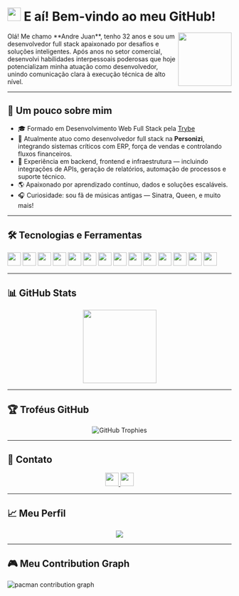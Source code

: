 # <img src="https://media.giphy.com/media/hvRJCLFzcasrR4ia7z/giphy.gif" width="30"/> E aí! Bem-vindo ao meu GitHub!

<div>
   <img src="https://media.giphy.com/media/M9gbBd9nbDrOTu1Mqx/giphy.gif" width="120" align="right"/>
   <p align="left">
Olá! Me chamo **Andre Juan**, tenho 32 anos e sou um desenvolvedor full stack apaixonado por desafios e soluções inteligentes. Após anos no setor comercial, desenvolvi habilidades interpessoais poderosas que hoje potencializam minha atuação como desenvolvedor, unindo comunicação clara à execução técnica de alto nível.
   </p>
</div>

---

## 💫 Um pouco sobre mim

- 🎓 Formado em Desenvolvimento Web Full Stack pela [Trybe](https://www.betrybe.com/)
- 💼 Atualmente atuo como desenvolvedor full stack na **Personizi**, integrando sistemas críticos com ERP, força de vendas e controlando fluxos financeiros.
- 🚀 Experiência em backend, frontend e infraestrutura — incluindo integrações de APIs, geração de relatórios, automação de processos e suporte técnico.
- 🌎 Apaixonado por aprendizado contínuo, dados e soluções escaláveis.
- 🎧 Curiosidade: sou fã de músicas antigas — Sinatra, Queen, e muito mais!

---

## 🛠️ Tecnologias e Ferramentas

<p>
  <img src="https://img.shields.io/badge/javascript-%23323330.svg?style=for-the-badge&logo=javascript&logoColor=%23F7DF1E" height="30px"/>
  <img src="https://img.shields.io/badge/typescript-%23007ACC.svg?style=for-the-badge&logo=typescript&logoColor=white" height="30px"/>
  <img src="https://img.shields.io/badge/python-3670A0?style=for-the-badge&logo=python&logoColor=ffdd54" height="30px"/>
  <img src="https://img.shields.io/badge/mysql-%2300f.svg?style=for-the-badge&logo=mysql&logoColor=white" height="30px"/>
  <img src="https://img.shields.io/badge/NestJS-E0234E?style=for-the-badge&logo=nestjs&logoColor=white" height="30px"/>
  <img src="https://img.shields.io/badge/angular-%23DD0031.svg?style=for-the-badge&logo=angular&logoColor=white" height="30px"/>
  <img src="https://img.shields.io/badge/linux-FCC624?style=for-the-badge&logo=linux&logoColor=black" height="30px"/>
  <img src="https://img.shields.io/badge/nginx-%23009639.svg?style=for-the-badge&logo=nginx&logoColor=white" height="30px"/>
  <img src="https://img.shields.io/badge/git-%23F05033.svg?style=for-the-badge&logo=git&logoColor=white" height="30px"/>
  <img src="https://img.shields.io/badge/docker-2496ED.svg?style=for-the-badge&logo=docker&logoColor=white" height="30px"/>
  <img src="https://img.shields.io/badge/aws-%23FF9900.svg?style=for-the-badge&logo=amazon-aws&logoColor=white" height="30px"/>
  <img src="https://img.shields.io/badge/dbt-%23FF694B.svg?style=for-the-badge&logo=dbt&logoColor=white" height="30px"/>
  <img src="https://img.shields.io/badge/Airflow-%23017CEE.svg?style=for-the-badge&logo=apache-airflow&logoColor=white" height="30px"/>
  <img src="https://img.shields.io/badge/GitHub_Actions-2088FF?style=for-the-badge&logo=github-actions&logoColor=white" height="30px"/>
</p>

---

## 📊 GitHub Stats

<p align="center">
  <img src="https://github-readme-stats.vercel.app/api/top-langs/?username=andrejvb&layout=compact&theme=dracula&title_color=61dafb&hide_border=true&bg_color=22272e" height="165" />
</p>

---

## 🏆 Troféus GitHub

<p align="center">
  <img src="https://github-profile-trophy.vercel.app/?username=andrejvb&theme=discord&row=1" alt="GitHub Trophies" />
</p>

---

## 👥 Contato

<p align="center">
  <a href="https://www.linkedin.com/in/andre-juan/">
    <img src="https://img.shields.io/badge/LinkedIn-%230077B5.svg?style=for-the-badge&logo=linkedin&logoColor=white" height="30px"/>
  </a>
  <a href="mailto:andre.jvb@gmail.com">
    <img src="https://img.shields.io/badge/Gmail-D14836?style=for-the-badge&logo=gmail&logoColor=white" height="30px"/>
  </a>
</p>

---

## 📈 Meu Perfil

<div align="center">
  <img src="https://profile-counter.glitch.me/andrejvb/count.svg?" />
</div>

---

## 🎮 Meu Contribution Graph

<picture>
  <source media="(prefers-color-scheme: dark)" srcset="https://raw.githubusercontent.com/andrejvb/andrejvb/output/pacman-contribution-graph-dark.svg">
  <source media="(prefers-color-scheme: light)" srcset="https://raw.githubusercontent.com/andrejvb/andrejvb/output/pacman-contribution-graph.svg">
  <img alt="pacman contribution graph" src="https://raw.githubusercontent.com/andrejvb/andrejvb/output/pacman-contribution-graph.svg">
</picture>
